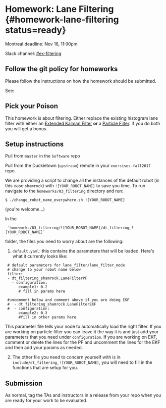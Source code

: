# Homework: Lane Filtering {#homework-lane-filtering status=ready}


<div class='only-montreal'>
Montreal deadline: Nov 16, 11:00pm
</div>

Slack channel: [#ex-filtering](https://duckietown.slack.com/messages/C7W6VV7BJ)

## Follow the git policy for homeworks

Please follow the instructions on how the homework should be submitted.

See: [](#git-policy-homeworks)

## Pick your Poison

This homework is about filtering. Either replace the existing histogram lane filter with either an [Extended Kalman Filter](#exercise-filtering-ekf) **or** a [Particle Filter](#exercise-filtering-pf). If you do both you will get a bonus. 

## Setup instructions

Pull from `master` in the `Software` repo

Pull from the Duckietown (`upstream`) remote in your `exercises-fall2017` repo.

We are providing a script to change all the instances of the default robot (in this case `shamrock`) with `![YOUR_ROBOT_NAME]` to save you time. To run navigate to the `homeworks/03_filtering` directory and run:

    $ ./change_robot_name_everywhere.sh ![YOUR_ROBOT_NAME]
     
 (you're welcome...)
 
In the 
 
     `homeworks/03_filtering/![YOUR_ROBOT_NAME]/dt_filtering_![YOUR_ROBOT_NAME]` 
     
 folder, the files you need to worry about are the following:

1. `default.yaml`: this contains the parameters that will be loaded. Here's what it currently looks like:
```
 # default parameters for lane_filter/lane_filter_node
 # change to your robot name below
 filter:
 - dt_filtering_shamrock.LaneFilterPF
   - configuration:
      example1: 0.2
      # fill in params here

 #uncomment below and comment above if you are doing EKF
 #  - dt_filtering_shamrock.LaneFilterEKF
 #  - configuration:
      example2: 0.3
      #fill in other params here
```

This parameter file tells your node to automatically load the right filter. If you are working on particle filter you can leave it the way it is and just add your parameters that you need under `configuration`. If you are working on EKF, comment or delete the lines for the PF and uncomment the lines for the EKF and then add your params as needed. 

2. The other file you need to concern yourself with is in `include/dt_filtering_![YOUR_ROBOT_NAME]`, you will need to fill in the functions that are setup for you. 

## Submission

As normal, tag the TAs and instructors in a release from your repo when you are ready for your work to be evaluated.
